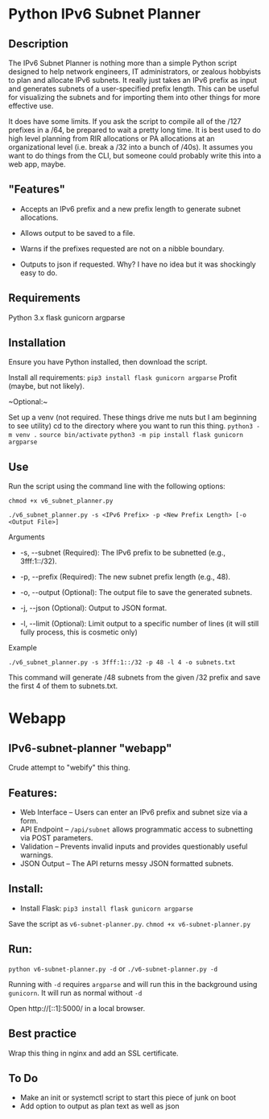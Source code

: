 # Python IPv6 Subnet Planner

## Description

The IPv6 Subnet Planner is nothing more than a simple Python script designed to help network engineers, IT administrators, or zealous hobbyists to plan and allocate IPv6 subnets. It really just takes an IPv6 prefix as input and generates subnets of a user-specified prefix length. This can be useful for visualizing the subnets and for importing them into other things for more effective use. 

It does have some limits. If you ask the script to compile all of the /127 prefixes in a /64, be prepared to wait a pretty long time. It is best used to do high level planning from RIR allocations or PA allocations at an organizational level (i.e. break a /32 into a bunch of /40s). It assumes you want to do things from the CLI, but someone could probably write this into a web app, maybe. 

## "Features"

* Accepts an IPv6 prefix and a new prefix length to generate subnet allocations.

* Allows output to be saved to a file.

* Warns if the prefixes requested are not on a nibble boundary.

* Outputs to json if requested. Why? I have no idea but it was shockingly easy to do. 

## Requirements

Python 3.x
flask
gunicorn 
argparse

## Installation

Ensure you have Python installed, then download the script.

Install all requirements:
`pip3 install flask gunicorn argparse`
Profit (maybe, but not likely).

~Optional:~

Set up a venv (not required. These things drive me nuts but I am beginning to see utility)
cd to the directory where you want to run this thing. 
`python3 -m venv .`
`source bin/activate`
`python3 -m pip install flask gunicorn argparse`

## Use

Run the script using the command line with the following options:

`chmod +x v6_subnet_planner.py`

`./v6_subnet_planner.py -s <IPv6 Prefix> -p <New Prefix Length> [-o <Output File>]`

Arguments

* -s, --subnet (Required): The IPv6 prefix to be subnetted (e.g., 3fff:1::/32).

* -p, --prefix (Required): The new subnet prefix length (e.g., 48).

* -o, --output (Optional): The output file to save the generated subnets.

* -j, --json (Optional): Output to JSON format.

* -l, --limit (Optional): Limit output to a specific number of lines (it will still fully process, this is cosmetic only)

Example

`./v6_subnet_planner.py -s 3fff:1::/32 -p 48 -l 4 -o subnets.txt`

This command will generate /48 subnets from the given /32 prefix and save the first 4 of them to subnets.txt.

# Webapp

## IPv6-subnet-planner "webapp"

Crude attempt to "webify" this thing.

## Features:
* Web Interface – Users can enter an IPv6 prefix and subnet size via a form.
* API Endpoint – `/api/subnet` allows programmatic access to subnetting via POST parameters.
* Validation – Prevents invalid inputs and provides questionably useful warnings.
* JSON Output – The API returns messy JSON formatted subnets.

## Install:
* Install Flask:
`pip3 install flask gunicorn argparse`

Save the script as `v6-subnet-planner.py`.
`chmod +x v6-subnet-planner.py`

## Run:
`python v6-subnet-planner.py -d`
or
`./v6-subnet-planner.py -d`

Running with `-d` requires `argparse` and will run this in the background using `gunicorn`. It will run as normal without `-d`

Open http://[::1]:5000/ in a local browser.

## Best practice
Wrap this thing in nginx and add an SSL certificate.

## To Do
* Make an init or systemctl script to start this piece of junk on boot
* Add option to output as plan text as well as json

